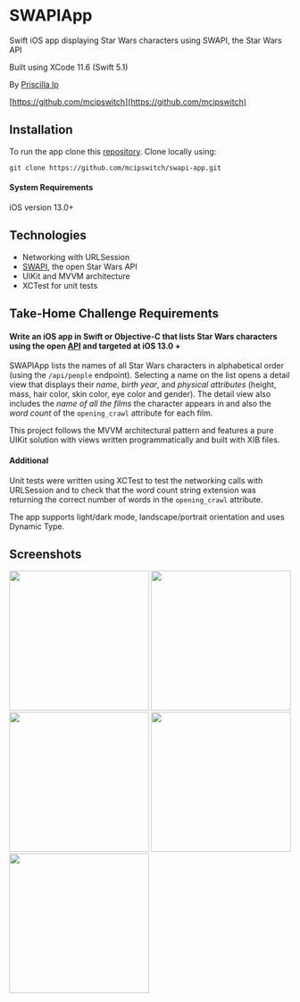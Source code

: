 # SWAPIApp
Swift iOS app displaying Star Wars characters using SWAPI, the Star Wars API

Built using XCode 11.6 (Swift 5.1)

By [Priscilla Ip](mailto:priscillaplip@gmail.com)

[https://github.com/mcipswitch](https://github.com/mcipswitch)

## Installation
To run the app clone this [repository](https://github.com/mcipswitch/swapi-app). Clone locally using:

`git clone https://github.com/mcipswitch/swapi-app.git`

#### System Requirements
iOS version 13.0+

## Technologies

* Networking with URLSession
* [SWAPI](https://swapi.dev), the open Star Wars API
* UIKit and MVVM architecture
* XCTest for unit tests

## Take-Home Challenge Requirements

#### Write an iOS app in Swift or Objective-C that lists Star Wars characters using the open [API](https://swapi.dev) and targeted at iOS 13.0 +

SWAPIApp lists the names of all Star Wars characters in alphabetical order (using the `/api/people` endpoint). Selecting a name on the list opens a detail view that displays their *name*, *birth year*, and *physical attributes* (height, mass, hair color, skin color, eye color and gender). The detail view also includes the *name of all the films* the character appears in and also the *word count* of the `opening_crawl` attribute for each film.

This project follows the MVVM architectural pattern and features a pure UIKit solution with views written programmatically and built with XIB files.

#### Additional

Unit tests were written using XCTest to test the networking calls with URLSession and to check that the word count string extension was returning the correct number of words in the `opening_crawl` attribute.

The app supports light/dark mode, landscape/portrait orientation and uses Dynamic Type.

## Screenshots

<p float="left">
  <img src="https://github.com/mcipswitch/swapi-app/blob/master/Screenshots/sw_launchscreen.png" width="250">
  <img src="https://github.com/mcipswitch/swapi-app/blob/master/Screenshots/sw_light_listview.png" width="250">
  <img src="https://github.com/mcipswitch/swapi-app/blob/master/Screenshots/sw_dark_listview.png" width="250">
  <img src="https://github.com/mcipswitch/swapi-app/blob/master/Screenshots/sw_light_detailsview.png" width="250">  
  <img src="https://github.com/mcipswitch/swapi-app/blob/master/Screenshots/sw_dark_detailsview.png" width="250">
</p>
